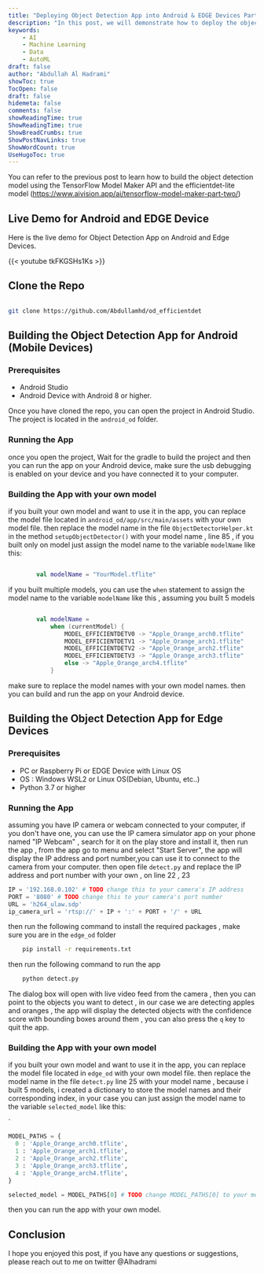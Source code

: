 ```yaml
---
title: "Deploying Object Detection App into Android & EDGE Devices Part Two "
description: "In this post, we will demonstrate how to deploy the object detection model that we built in the previous post to both Android and edge devices. The model was built using the TensorFlow Model Maker API and the efficientdet-lite model, which is optimized for mobile and edge devices"  
keywords: 
    - AI 
    - Machine Learning
    - Data
    - AutoML
draft: false 
author: "Abdullah Al Hadrami"
showToc: true
TocOpen: false
draft: false
hidemeta: false
comments: false
showReadingTime: true
ShowReadingTime: true
ShowBreadCrumbs: true
ShowPostNavLinks: true
ShowWordCount: true
UseHugoToc: true
---
```


You can refer to the previous post to learn how to build the object detection model using the TensorFlow Model Maker API and the efficientdet-lite model
(https://www.aivision.app/ai/tensorflow-model-maker-part-two/)

## Live Demo for Android and EDGE Device

Here is the live demo for Object Detection App on Android and Edge Devices.

{{< youtube tkFKGSHs1Ks >}}

## Clone the Repo

```bash

git clone https://github.com/Abdullamhd/od_efficientdet

```

## Building the Object Detection App for Android (Mobile Devices)

### Prerequisites

- Android Studio
- Android Device with Android 8 or higher.

Once you have cloned the repo, you can open the project in Android Studio. The project is located in the
`android_od` folder.

### Running the App

once you open the project, Wait for the gradle to build the project and then you can run the app on your Android device, make sure the usb debugging is enabled on your device and you have connected it to your computer.

### Building the App with your own model

if you built your own model and want to use it in the app, you can replace the model file located in
`android_od/app/src/main/assets` with your own model file.
then replace the model name in the file `ObjectDetectorHelper.kt` in the method `setupObjectDetector()` with your model name , line 85 ,
if you built only on model just assign the model name to the variable `modelName` like this:

```kotlin

        val modelName = "YourModel.tflite"

```

if you built multiple models, you can use the `when` statement to assign the model name to the variable `modelName` like this , assuming you built 5 models

```kotlin

        val modelName =
            when (currentModel) {
                MODEL_EFFICIENTDETV0 -> "Apple_Orange_arch0.tflite"
                MODEL_EFFICIENTDETV1 -> "Apple_Orange_arch1.tflite"
                MODEL_EFFICIENTDETV2 -> "Apple_Orange_arch2.tflite"
                MODEL_EFFICIENTDETV3 -> "Apple_Orange_arch3.tflite"
                else -> "Apple_Orange_arch4.tflite"
            }

```

make sure to replace the model names with your own model names.
then you can build and run the app on your Android device.

## Building the Object Detection App for Edge Devices

### Prerequisites

- PC or Raspberry Pi or EDGE Device with Linux OS
- OS : Windows WSL2 or Linux OS(Debian, Ubuntu, etc..)
- Python 3.7 or higher

### Running the App

assuming you have IP camera or webcam connected to your computer, if you don't have one, you can use the IP camera simulator app on your phone named "IP Webcam" , search for it on the play store and install it, then run the app , from the app go to menu and select "Start Server", the app will display the IP address and port number,you can use it to connect to the camera from your computer.
then open file `detect.py` and replace the IP address and port number with your own , on line 22 , 23

```python
IP = '192.168.0.102' # TODO change this to your camera's IP address
PORT = '8080' # TODO change this to your camera's port number
URL = 'h264_ulaw.sdp'
ip_camera_url = 'rtsp://' + IP + ':' + PORT + '/' + URL
```

then run the following command to install the required packages , make sure you are in the `edge_od` folder

```bash
    pip install -r requirements.txt
```

then run the following command to run the app

```bash
    python detect.py
```

The dialog box will open with live video feed from the camera , then you can point to the objects you want to detect , in our case we are detecting apples and oranges , the app will display the detected objects with the confidence score with bounding boxes around them , you can also press the `q` key to quit the app.

### Building the App with your own model

if you built your own model and want to use it in the app, you can replace the model file located in
`edge_od` with your own model file.
then replace the model name in the file `detect.py` line 25 with your model name , because i built 5 models, i created a dictionary to store the model names and their corresponding index, in your case you can just assign the model name to the variable `selected_model` like this:

`

```python
MODEL_PATHS = {
  0 : 'Apple_Orange_arch0.tflite',
  1 : 'Apple_Orange_arch1.tflite',
  2 : 'Apple_Orange_arch2.tflite',
  3 : 'Apple_Orange_arch3.tflite',
  4 : 'Apple_Orange_arch4.tflite',
}

selected_model = MODEL_PATHS[0] # TODO change MODEL_PATHS[0] to your model name
```

then you can run the app with your own model.

## Conclusion

I hope you enjoyed this post, if you have any questions or suggestions, please reach out to me on twitter @Alhadrami
